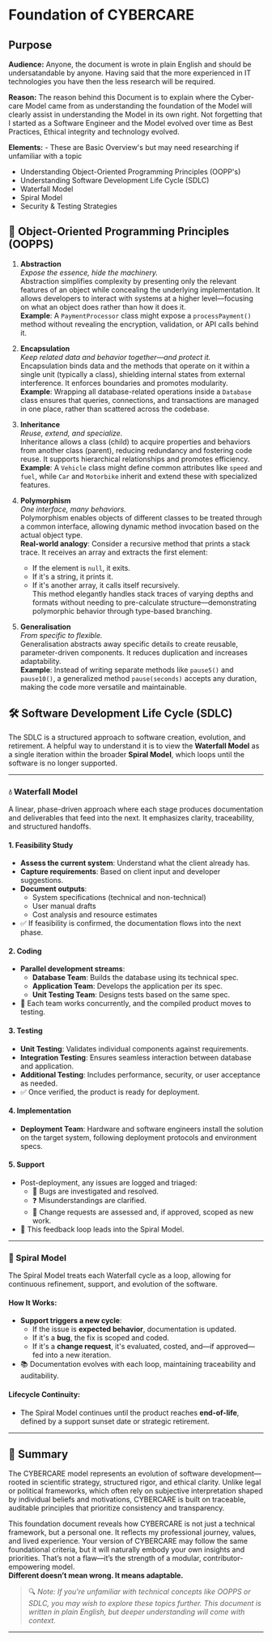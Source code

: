 # Foundation of CYBERCARE

## Purpose
**Audience:** Anyone, the document is wrote in plain English and should be undersatandable by anyone.  Having said that the more experienced in IT technologies you have then the less research will be required.

**Reason:** The reason behind this Document is to explain where the Cyber-care Model came from as understanding the foundation of the Model will clearly assist in understanding the Model in its own right.  Not forgetting that I started as a Software Engineer and the Model evolved over time as Best Practices, Ethical integrity and technology evolved.

**Elements:** - These are Basic Overview's but may need researching if unfamiliar with a topic
- Understanding Object-Oriented Programming Principles (OOPP's)
- Understanding Software Development Life Cycle (SDLC)
- Waterfall Model
- Spiral Model
- Security & Testing Strategies

## 🧠 Object-Oriented Programming Principles (OOPPS)

1. **Abstraction**  
   _Expose the essence, hide the machinery._  
   Abstraction simplifies complexity by presenting only the relevant features of an object while concealing the underlying implementation. It allows developers to interact with systems at a higher level—focusing on what an object does rather than how it does it.  
   **Example**: A `PaymentProcessor` class might expose a `processPayment()` method without revealing the encryption, validation, or API calls behind it.

2. **Encapsulation**  
   _Keep related data and behavior together—and protect it._  
   Encapsulation binds data and the methods that operate on it within a single unit (typically a class), shielding internal states from external interference. It enforces boundaries and promotes modularity.  
   **Example**: Wrapping all database-related operations inside a `Database` class ensures that queries, connections, and transactions are managed in one place, rather than scattered across the codebase.

3. **Inheritance**  
   _Reuse, extend, and specialize._  
   Inheritance allows a class (child) to acquire properties and behaviors from another class (parent), reducing redundancy and fostering code reuse. It supports hierarchical relationships and promotes efficiency.  
   **Example**: A `Vehicle` class might define common attributes like `speed` and `fuel`, while `Car` and `Motorbike` inherit and extend these with specialized features.

4. **Polymorphism**  
   _One interface, many behaviors._  
   Polymorphism enables objects of different classes to be treated through a common interface, allowing dynamic method invocation based on the actual object type.  
   **Real-world analogy**: Consider a recursive method that prints a stack trace. It receives an array and extracts the first element:
   - If the element is `null`, it exits.
   - If it's a string, it prints it.
   - If it's another array, it calls itself recursively.  
   This method elegantly handles stack traces of varying depths and formats without needing to pre-calculate structure—demonstrating polymorphic behavior through type-based branching.

5. **Generalisation**  
   _From specific to flexible._  
   Generalisation abstracts away specific details to create reusable, parameter-driven components. It reduces duplication and increases adaptability.  
   **Example**: Instead of writing separate methods like `pause5()` and `pause10()`, a generalized method `pause(seconds)` accepts any duration, making the code more versatile and maintainable.

## 🛠️ Software Development Life Cycle (SDLC)

The SDLC is a structured approach to software creation, evolution, and retirement. A helpful way to understand it is to view the **Waterfall Model** as a single iteration within the broader **Spiral Model**, which loops until the software is no longer supported.

---

### 💧 Waterfall Model  
A linear, phase-driven approach where each stage produces documentation and deliverables that feed into the next. It emphasizes clarity, traceability, and structured handoffs.

#### 1. **Feasibility Study**
- **Assess the current system**: Understand what the client already has.
- **Capture requirements**: Based on client input and developer suggestions.
- **Document outputs**:
  - System specifications (technical and non-technical)
  - User manual drafts
  - Cost analysis and resource estimates  
- ✅ If feasibility is confirmed, the documentation flows into the next phase.

#### 2. **Coding**
- **Parallel development streams**:
  - **Database Team**: Builds the database using its technical spec.
  - **Application Team**: Develops the application per its spec.
  - **Unit Testing Team**: Designs tests based on the same spec.  
- 🧩 Each team works concurrently, and the compiled product moves to testing.

#### 3. **Testing**
- **Unit Testing**: Validates individual components against requirements.
- **Integration Testing**: Ensures seamless interaction between database and application.
- **Additional Testing**: Includes performance, security, or user acceptance as needed.  
- ✅ Once verified, the product is ready for deployment.

#### 4. **Implementation**
- **Deployment Team**: Hardware and software engineers install the solution on the target system, following deployment protocols and environment specs.

#### 5. **Support**
- Post-deployment, any issues are logged and triaged:
  - 🐞 Bugs are investigated and resolved.
  - ❓ Misunderstandings are clarified.
  - 🔄 Change requests are assessed and, if approved, scoped as new work.  
- 🔁 This feedback loop leads into the Spiral Model.

---

### 🔄 Spiral Model  
The Spiral Model treats each Waterfall cycle as a loop, allowing for continuous refinement, support, and evolution of the software.

#### How It Works:
- **Support triggers a new cycle**:
  - If the issue is **expected behavior**, documentation is updated.
  - If it's a **bug**, the fix is scoped and coded.
  - If it's a **change request**, it's evaluated, costed, and—if approved—fed into a new iteration.  
- 📚 Documentation evolves with each loop, maintaining traceability and auditability.

#### Lifecycle Continuity:
- The Spiral Model continues until the product reaches **end-of-life**, defined by a support sunset date or strategic retirement.

---

## 🧱 Summary

The CYBERCARE model represents an evolution of software development—rooted in scientific strategy, structured rigor, and ethical clarity. Unlike legal or political frameworks, which often rely on subjective interpretation shaped by individual beliefs and motivations, CYBERCARE is built on traceable, auditable principles that prioritize consistency and transparency.

This foundation document reveals how CYBERCARE is not just a technical framework, but a personal one. It reflects my professional journey, values, and lived experience. Your version of CYBERCARE may follow the same foundational criteria, but it will naturally embody your own insights and priorities. That’s not a flaw—it’s the strength of a modular, contributor-empowering model.  
**Different doesn’t mean wrong. It means adaptable.**

> 🔍 _Note: If you're unfamiliar with technical concepts like OOPPS or SDLC, you may wish to explore these topics further. This document is written in plain English, but deeper understanding will come with context._

---
